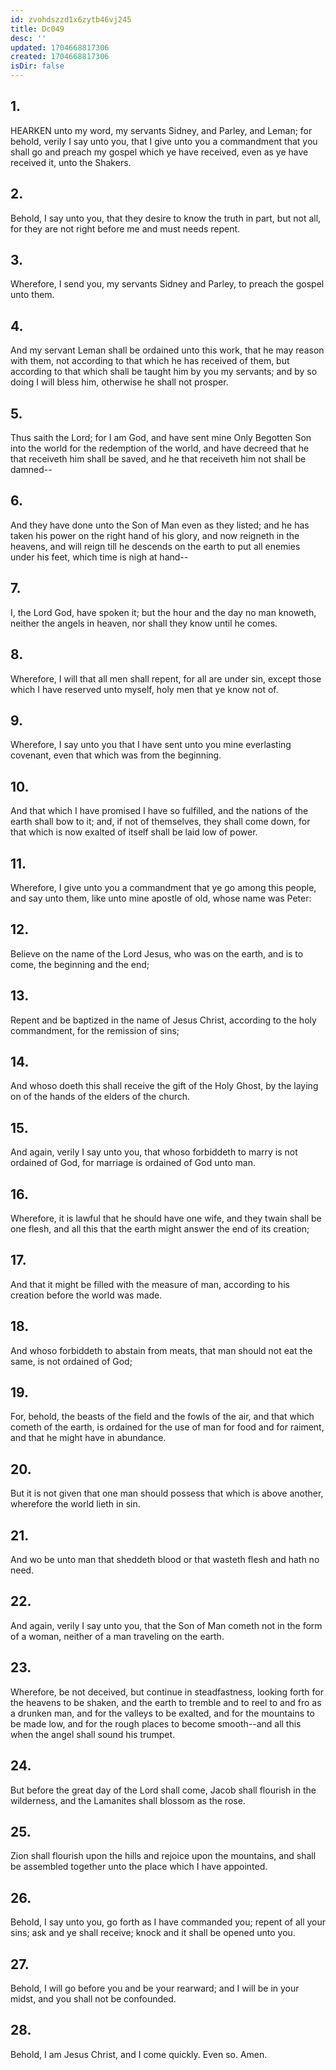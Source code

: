 ```yaml
---
id: zvohdszzd1x6zytb46vj245
title: Dc049
desc: ''
updated: 1704668817306
created: 1704668817306
isDir: false
---
```

## 1.
HEARKEN unto my word, my servants Sidney, and Parley, and Leman; for behold, verily I say unto you, that I give unto you a commandment that you shall go and preach my gospel which ye have received, even as ye have received it, unto the Shakers.
## 2.
Behold, I say unto you, that they desire to know the truth in part, but not all, for they are not right before me and must needs repent.
## 3.
Wherefore, I send you, my servants Sidney and Parley, to preach the gospel unto them.
## 4.
And my servant Leman shall be ordained unto this work, that he may reason with them, not according to that which he has received of them, but according to that which shall be taught him by you my servants; and by so doing I will bless him, otherwise he shall not prosper.
## 5.
Thus saith the Lord; for I am God, and have sent mine Only Begotten Son into the world for the redemption of the world, and have decreed that he that receiveth him shall be saved, and he that receiveth him not shall be damned--
## 6.
And they have done unto the Son of Man even as they listed; and he has taken his power on the right hand of his glory, and now reigneth in the heavens, and will reign till he descends on the earth to put all enemies under his feet, which time is nigh at hand--
## 7.
I, the Lord God, have spoken it; but the hour and the day no man knoweth, neither the angels in heaven, nor shall they know until he comes.
## 8.
Wherefore, I will that all men shall repent, for all are under sin, except those which I have reserved unto myself, holy men that ye know not of.
## 9.
Wherefore, I say unto you that I have sent unto you mine everlasting covenant, even that which was from the beginning.
## 10.
And that which I have promised I have so fulfilled, and the nations of the earth shall bow to it; and, if not of themselves, they shall come down, for that which is now exalted of itself shall be laid low of power.
## 11.
Wherefore, I give unto you a commandment that ye go among this people, and say unto them, like unto mine apostle of old, whose name was Peter:
## 12.
Believe on the name of the Lord Jesus, who was on the earth, and is to come, the beginning and the end;
## 13.
Repent and be baptized in the name of Jesus Christ, according to the holy commandment, for the remission of sins;
## 14.
And whoso doeth this shall receive the gift of the Holy Ghost, by the laying on of the hands of the elders of the church.
## 15.
And again, verily I say unto you, that whoso forbiddeth to marry is not ordained of God, for marriage is ordained of God unto man.
## 16.
Wherefore, it is lawful that he should have one wife, and they twain shall be one flesh, and all this that the earth might answer the end of its creation;
## 17.
And that it might be filled with the measure of man, according to his creation before the world was made.
## 18.
And whoso forbiddeth to abstain from meats, that man should not eat the same, is not ordained of God;
## 19.
For, behold, the beasts of the field and the fowls of the air, and that which cometh of the earth, is ordained for the use of man for food and for raiment, and that he might have in abundance.
## 20.
But it is not given that one man should possess that which is above another, wherefore the world lieth in sin.
## 21.
And wo be unto man that sheddeth blood or that wasteth flesh and hath no need.
## 22.
And again, verily I say unto you, that the Son of Man cometh not in the form of a woman, neither of a man traveling on the earth.
## 23.
Wherefore, be not deceived, but continue in steadfastness, looking forth for the heavens to be shaken, and the earth to tremble and to reel to and fro as a drunken man, and for the valleys to be exalted, and for the mountains to be made low, and for the rough places to become smooth--and all this when the angel shall sound his trumpet.
## 24.
But before the great day of the Lord shall come, Jacob shall flourish in the wilderness, and the Lamanites shall blossom as the rose.
## 25.
Zion shall flourish upon the hills and rejoice upon the mountains, and shall be assembled together unto the place which I have appointed.
## 26.
Behold, I say unto you, go forth as I have commanded you; repent of all your sins; ask and ye shall receive; knock and it shall be opened unto you.
## 27.
Behold, I will go before you and be your rearward; and I will be in your midst, and you shall not be confounded.
## 28.
Behold, I am Jesus Christ, and I come quickly. Even so. Amen.
